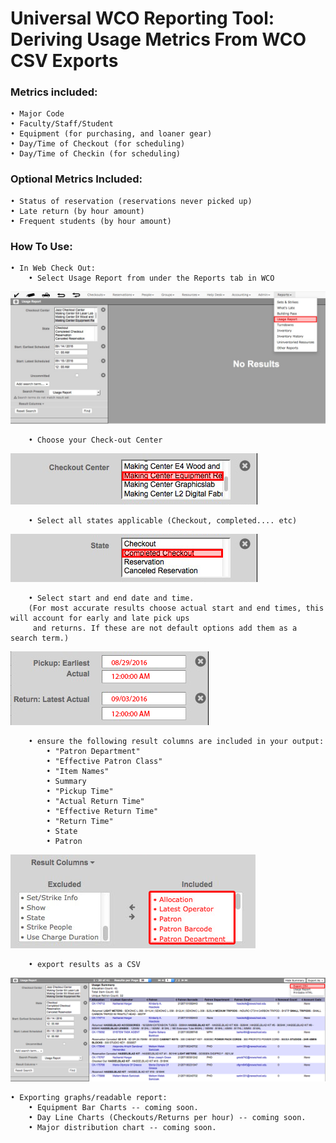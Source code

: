 # Universal WCO Reporting Tool: Deriving Usage Metrics From WCO CSV Exports

### Metrics included:
    • Major Code
    • Faculty/Staff/Student
    • Equipment (for purchasing, and loaner gear)
    • Day/Time of Checkout (for scheduling)
    • Day/Time of Checkin (for scheduling)

### Optional Metrics Included:
    • Status of reservation (reservations never picked up)
    • Late return (by hour amount)
    • Frequent students (by hour amount)

### How To Use:
    • In Web Check Out:
        • Select Usage Report from under the Reports tab in WCO
![Report](https://github.com/compagnb/WCO-Reporting-Python/blob/master/images/report.png)

        • Choose your Check-out Center
![Center](https://github.com/compagnb/WCO-Reporting-Python/blob/master/images/ckoutcenter.png)

        • Select all states applicable (Checkout, completed.... etc)
![States](https://github.com/compagnb/WCO-Reporting-Python/blob/master/images/state.png)

        • Select start and end date and time.
        (For most accurate results choose actual start and end times, this will account for early and late pick ups
         and returns. If these are not default options add them as a search term.)
![time](https://github.com/compagnb/WCO-Reporting-Python/blob/master/images/time.png)

        • ensure the following result columns are included in your output:
            • "Patron Department"
            • "Effective Patron Class"
            • "Item Names"
            • Summary
            • "Pickup Time"
            • "Actual Return Time"
            • "Effective Return Time"
            • "Return Time"
            • State
            • Patron
![columns](https://github.com/compagnb/WCO-Reporting-Python/blob/master/images/columns.png)

        • export results as a CSV
![export](https://github.com/compagnb/WCO-Reporting-Python/blob/master/images/export.png)


    • Exporting graphs/readable report:
        • Equipment Bar Charts -- coming soon.
        • Day Line Charts (Checkouts/Returns per hour) -- coming soon.
        • Major distribution chart -- coming soon.
